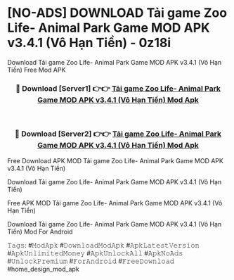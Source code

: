 # [NO-ADS] DOWNLOAD Tải game Zoo Life- Animal Park Game MOD APK v3.4.1 (Vô Hạn Tiền) - 0z18i
Download Tải game Zoo Life- Animal Park Game MOD APK v3.4.1 (Vô Hạn Tiền) Free Mod APK

<div align="center">
<h3>🔴 Download [Server1] 👉👉 <a href="https://apk-comot.site?title=Tải_game_Zoo_Life-_Animal_Park_Game_MOD_APK_v3.4.1_(Vô_Hạn_Tiền)">Tải game Zoo Life- Animal Park Game MOD APK v3.4.1 (Vô Hạn Tiền) Mod Apk</a></h3><br>

<h3>🔴 Download [Server2] 👉👉 <a href="https://apk-comot.site?title=Tải_game_Zoo_Life-_Animal_Park_Game_MOD_APK_v3.4.1_(Vô_Hạn_Tiền)">Tải game Zoo Life- Animal Park Game MOD APK v3.4.1 (Vô Hạn Tiền) Mod Apk</a></h3>
</div>


Free Download APK MOD Tải game Zoo Life- Animal Park Game MOD APK v3.4.1 (Vô Hạn Tiền)

Download Tải game Zoo Life- Animal Park Game MOD APK v3.4.1 (Vô Hạn Tiền) 

Free APK MOD Tải game Zoo Life- Animal Park Game MOD APK v3.4.1 (Vô Hạn Tiền) 

Download Tải game Zoo Life- Animal Park Game MOD APK v3.4.1 (Vô Hạn Tiền) Mod For Android

𝚃𝚊𝚐𝚜: #𝙼𝚘𝚍𝙰𝚙𝚔 #𝙳𝚘𝚠𝚗𝚕𝚘𝚊𝚍𝙼𝚘𝚍𝙰𝚙𝚔 #𝙰𝚙𝚔𝙻𝚊𝚝𝚎𝚜𝚝𝚅𝚎𝚛𝚜𝚒𝚘𝚗 #𝙰𝚙𝚔𝚄𝚗𝚕𝚒𝚖𝚒𝚝𝚎𝚍𝙼𝚘𝚗𝚎𝚢 #𝙰𝚙𝚔𝚄𝚗𝚕𝚘𝚌𝚔𝙰𝚕𝚕 #𝙰𝚙𝚔𝙽𝚘𝙰𝚍𝚜 #𝚄𝚗𝚕𝚘𝚌𝚔𝙿𝚛𝚎𝚖𝚒𝚞𝚖 #𝙵𝚘𝚛𝙰𝚗𝚍𝚛𝚘𝚒𝚍 #𝙵𝚛𝚎𝚎𝙳𝚘𝚠𝚗𝚕𝚘𝚊𝚍 #home_design_mod_apk